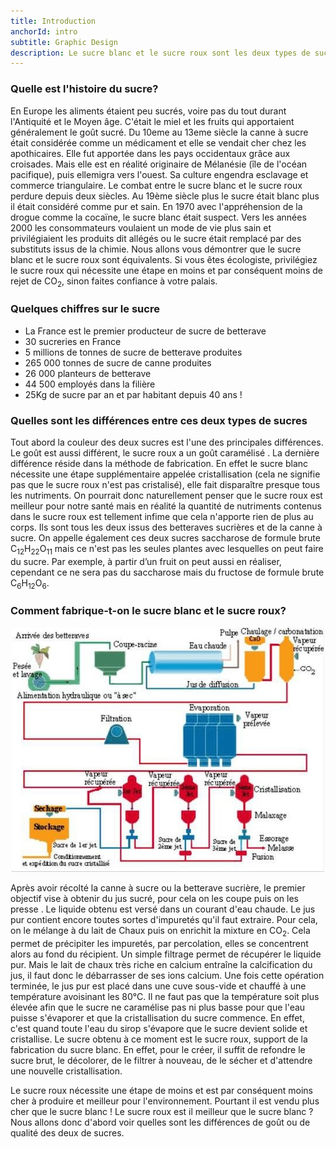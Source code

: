 ```yaml
---
title: Introduction
anchorId: intro
subtitle: Graphic Design
description: Le sucre blanc et le sucre roux sont les deux types de sucres les plus important. Ils font partis de notre quotidien.
---
```



### Quelle est l'histoire du sucre?

En Europe les aliments étaient peu sucrés, voire  pas du tout durant l'Antiquité  et le Moyen âge. C'était le miel et les fruits qui apportaient généralement le goût sucré. Du 10eme au 13eme siècle la canne à sucre était considérée comme un médicament et elle se vendait cher chez les apothicaires. Elle fut apportée dans les pays occidentaux grâce aux croisades. Mais elle est en réalité originaire de Mélanésie (île de l'océan pacifique), puis ellemigra vers l'ouest. Sa culture engendra esclavage et commerce triangulaire.
Le combat entre le sucre blanc et le sucre roux perdure depuis deux siècles. Au 19ème siècle plus le sucre était blanc plus il était considéré comme pur et sain. En 1970 avec l'appréhension de la drogue comme la cocaïne, le sucre blanc était  suspect. Vers les années 2000 les consommateurs voulaient un mode de vie plus sain et privilégiaient les produits dit allégés ou le sucre était remplacé par des substituts issus de la chimie. Nous allons vous démontrer que le sucre blanc et le sucre roux sont équivalents. Si vous êtes écologiste, privilégiez le sucre roux qui nécessite une étape en moins et par conséquent moins de rejet de CO<sub>2</sub>, sinon faites confiance à votre palais. 


### Quelques chiffres sur le sucre

- La France est le premier producteur de sucre de betterave
- 30 sucreries en France
- 5 millions de tonnes de sucre de betterave produites
- 265 000 tonnes de sucre de canne produites
- 26 000 planteurs de betterave
- 44 500 employés dans la filière
- 25Kg de sucre par an et par habitant depuis 40 ans !


### Quelles sont les différences entre ces deux types de sucres

 Tout abord la couleur des deux sucres est l'une des principales différences. Le goût est aussi différent, le sucre roux a un goût caramélisé . La dernière  différence réside dans la méthode de fabrication. En effet le sucre blanc nécessite une étape supplémentaire appelée cristallisation (cela ne signifie pas que le sucre roux n'est pas cristalisé), elle fait disparaître presque tous les nutriments. On pourrait donc naturellement penser que le sucre roux est meilleur pour notre santé mais en réalité la quantité de nutriments contenus dans le sucre roux est tellement infime que cela n'apporte rien de plus au corps. Ils sont tous les deux issus des betteraves sucrières et de la canne à sucre. On appelle également ces deux sucres saccharose de formule brute C<sub>12</sub>H<sub>22</sub>O<sub>11</sub> mais ce n'est pas les seules plantes avec lesquelles on peut faire du sucre. Par exemple, à partir d’un fruit on peut aussi en réaliser, cependant ce ne sera pas du saccharose mais du fructose de formule brute C<sub>6</sub>H<sub>12</sub>O<sub>6</sub>.


### Comment fabrique-t-on le sucre blanc et le sucre roux? 

<p style="text-align:center;">
<img alt="Processus de fabrication" title="Processus de fabrication" src="img/process.jpg"/>
</p> 
Après avoir récolté la canne à sucre ou la betterave sucrière,  le premier objectif vise à obtenir du jus  sucré, pour cela on les coupe puis on les presse . Le liquide obtenu est versé dans un courant d'eau chaude. Le jus pur contient encore toutes sortes d'impuretés qu'il faut extraire. Pour cela, on le mélange à du lait de Chaux puis on enrichit la mixture en CO<sub>2</sub>. Cela permet de précipiter les impuretés, par percolation, elles se concentrent alors au fond du récipient. 
Un simple filtrage permet de récupérer le liquide pur. Mais le lait de chaux très riche en calcium entraîne la calcification du jus, il faut donc le débarrasser de ses ions calcium. 
Une fois cette opération terminée, le jus pur est placé dans une cuve sous-vide et chauffé à une température avoisinant les 80°C. 
Il ne faut pas que la température soit plus élevée afin que le sucre ne caramélise pas ni plus basse pour que l'eau puisse s'évaporer et que la cristallisation du sucre commence. En effet, c'est quand toute l'eau du sirop s'évapore que le sucre devient solide et cristallise. 
Le sucre obtenu à ce moment est le sucre roux, support de la fabrication du sucre blanc. En effet, pour le créer, il suffit de refondre le sucre brut, le décolorer, de le filtrer à nouveau, de le sécher et d'attendre une nouvelle cristallisation.

Le sucre roux nécessite une étape de moins et est par conséquent moins cher à produire et meilleur pour l'environnement. Pourtant il est vendu plus cher que le sucre blanc ! Le sucre roux est il meilleur que le sucre blanc ? Nous allons donc d'abord voir quelles sont les différences de goût ou de qualité des deux de sucres.



